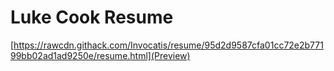 # Luke Cook Resume
[https://rawcdn.githack.com/Invocatis/resume/95d2d9587cfa01cc72e2b77199bb02ad1ad9250e/resume.html](Preview)
